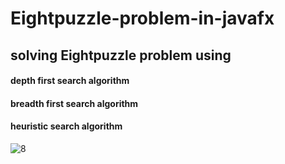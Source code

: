 # Eightpuzzle-problem-in-javafx
  ## solving Eightpuzzle problem using 
   #### depth first search algorithm
   #### breadth first search algorithm
   #### heuristic search algorithm
![8](https://user-images.githubusercontent.com/28839121/36509439-6c5532e8-1768-11e8-8e02-8defc4bf496c.JPG)
   
